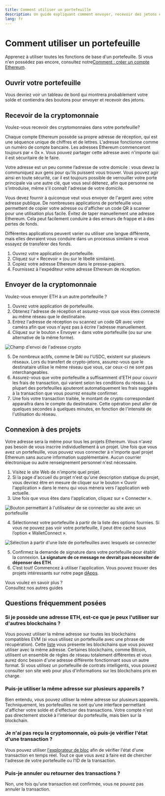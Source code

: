 ```yaml
---
title: Comment utiliser un portefeuille
description: Un guide expliquant comment envoyer, recevoir des jetons et se connecter à des projets web3.
lang: fr
---
```


# Comment utiliser un portefeuille

Apprenez à utiliser toutes les fonctions de base d'un portefeuille. Si vous n'en possédez pas encore, consultez notre[Comment : créer un compte Ethereum](/guides/how-to-create-an-ethereum-account/).

## Ouvrir votre portefeuille

Vous devriez voir un tableau de bord qui montrera probablement votre solde et contiendra des boutons pour envoyer et recevoir des jetons.

## Recevoir de la cryptomonnaie

Voulez-vous recevoir des cryptomonnaies dans votre portefeuille?

Chaque compte Ethereum possède sa propre adresse de réception, qui est une séquence unique de chiffres et de lettres. L'adresse fonctionne comme un numéro de compte bancaire. Les adresses Ethereum commenceront toujours par « 0x ». Vous pouvez partager cette adresse avec n'importe qui: il est sécuritaire de le faire.

Votre adresse est un peu comme l’adresse de votre domicile : vous devez la communiquez aux gens pour qu’ils puissent vous trouver. Vous pouvez agir ainsi en toute sécurité, car il est toujours possible de verrouiller votre porte principale via une autre clé, que vous seul détenez, afin que personne ne s'introduise, même s'il connaît l'adresse de votre domicile.

Vous devez fournir à quiconque veut vous envoyer de l'argent avec votre adresse publique. De nombreuses applications de portefeuille vous permettent de copier votre adresse ou d'afficher un code QR à scanner pour une utilisation plus facile. Évitez de taper manuellement une adresse Ethereum. Cela peut facilement conduire à des erreurs de frappe et à des pertes de fonds.

Différentes applications peuvent varier ou utiliser une langue différente, mais elles devraient vous conduire dans un processus similaire si vous essayez de transférer des fonds.

1. Ouvrez votre application de portefeuille.
2. Cliquez sur « Recevoir » (ou sur le libellé similaire).
3. Copiez votre adresse Ethereum dans le presse-papiers.
4. Fournissez à l'expéditeur votre adresse Ethereum de réception.

## Envoyer de la cryptomonnaie

Voulez-vous envoyer ETH à un autre portefeuille ?

1. Ouvrez votre application de portefeuille.
2. Obtenez l'adresse de réception et assurez-vous que vous êtes connecté au même réseau que le destinataire.
3. Entrez l'adresse de réception ou scannez un code QR avec votre caméra afin que vous n'ayez pas à écrire l'adresse manuellement.
4. Cliquez sur le bouton « Envoyer » dans votre portefeuille (ou sur une alternative de la même forme).

![Champ d'envoi de l'adresse crypto](./send.png)
<br/>

5. De nombreux actifs, comme le DAI ou l'USDC, existent sur plusieurs réseaux. Lors du transfert de crypto-jetons, assurez-vous que le destinataire utilise le même réseau que vous, car ceux-ci ne sont pas interchangeables.
6. Assurez-vous que votre portefeuille a suffisamment d'ETH pour couvrir les frais de transaction, qui varient selon les conditions du réseau. La plupart des portefeuilles ajouteront automatiquement les frais suggérés à la transaction que vous pourrez ensuite confirmer.
7. Une fois votre transaction traitée, le montant de crypto correspondant apparaîtra dans le compte du destinataire. Cette opération peut aller de quelques secondes à quelques minutes, en fonction de l'intensité de l'utilisation du réseau.

## Connexion à des projets

Votre adresse sera la même pour tous les projets Ethereum. Vous n'avez pas besoin de vous inscrire individuellement à un projet. Une fois que vous avez un portefeuille, vous pouvez vous connecter à n'importe quel projet Ethereum sans aucune information supplémentaire. Aucun courrier électronique ou autre renseignement personnel n'est nécessaire.

1. Visitez le site Web de n'importe quel projet.
2. Si la page d'accueil du projet n'est qu'une description statique du projet, vous devriez être en mesure de cliquer sur le bouton « Ouvrir l'application » dans le menu qui vous mènera vers l'application web actuelle.
3. Une fois que vous êtes dans l'application, cliquez sur « Connecter ».

![Bouton permettant à l'utilisateur de se connecter au site avec un portefeuille](./connect1.png)

4. Sélectionnez votre portefeuille à partir de la liste des options fournies. Si vous ne pouvez pas voir votre portefeuille, il peut être caché sous l’option « WalletConnect ».

![Sélection à partir d'une liste de portefeuilles avec lesquels se connecter](./connect2.png)

5. Confirmez la demande de signature dans votre portefeuille pour établir la connexion. **La signature de ce message ne devrait pas nécessiter de dépenser des ETH**.
6. C’est tout! Commencez à utiliser l'application. Vous pouvez trouver des projets intéressants sur notre page [dApps](/dapps/#explore). <br />

<InfoBanner shouldSpaceBetween emoji=":eyes:">
  <div>Vous voulez en savoir plus ?</div>
  <ButtonLink to="/guides/">
    Consultez nos autres guides
  </ButtonLink>
</InfoBanner>

## Questions fréquemment posées

### Si je possède une adresse ETH, est-ce que je peux l'utiliser sur d'autres blockchains ?

Vous pouvez utiliser la même adresse sur toutes les blockchains compatibles EVM (si vous utilisez un portefeuille avec une phrase de récupération). Cette [liste](https://chainlist.org/) vous présente les blockchains que vous pouvez utiliser avec la même adresse. Certaines blockchains, comme Bitcoin, utilisent un ensemble de règles de réseau totalement différentes et vous aurez donc besoin d'une adresse différente fonctionnant sous un autre format. Si vous utilisez un portefeuille de contrats intelligents, vous pouvez consulter son site web pour plus d'informations sur les blockchains pris en charge.

### Puis-je utiliser la même adresse sur plusieurs appareils ?

Bien entendu, vous pouvez utiliser la même adresse sur plusieurs appareils. Techniquement, les portefeuilles ne sont qu'une interface permettant d'afficher votre solde et d'effectuer des transactions. Votre compte n'est pas directement stocké à l'intérieur du portefeuille, mais bien sur la blockchain.

### Je n'ai pas reçu la cryptomonnaie, où puis-je vérifier l'état d'une transaction ?

Vous pouvez utiliser [l'explorateur de bloc](/developers/docs/data-and-analytics/block-explorers/) afin de vérifier l'état d'une transaction en temps réel. Tout ce que vous avez à faire est de chercher l'adresse de votre portefeuille ou l'ID de la transaction.

### Puis-je annuler ou retourner des transactions ?

Non, une fois qu'une transaction est confirmée, vous ne pouvez pas annuler la transaction.
